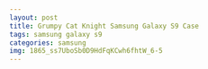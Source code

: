 ```yaml
---
layout: post
title: Grumpy Cat Knight Samsung Galaxy S9 Case
tags: samsung galaxy s9
categories: samsung
img: 1865_ss7UboSb0D9HdFqKCwh6fhtW_6-5
---
```

